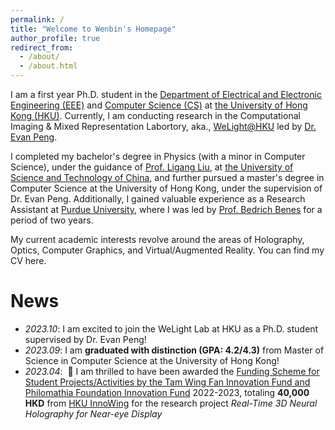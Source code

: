 ```yaml
---
permalink: /
title: "Welcome to Wenbin's Homepage"
author_profile: true
redirect_from: 
  - /about/
  - /about.html
---
```


<!-- About Me
===== -->
I am a first year Ph.D. student in the [Department of Electrical and Electronic Engineering (EEE)]() and [Computer Science (CS)]() at [the University of Hong Kong (HKU)](). Currently, I am conducting research in the Computational Imaging & Mixed Representation Labortory, aka., [WeLight@HKU]() led by [Dr. Evan Peng]().

I completed my bachelor's degree in Physics (with a minor in Computer Science), under the guidance of [Prof. Ligang Liu](), at [the University of Science and Technology of China](), and further pursued a master's degree in Computer Science at the University of Hong Kong, under the supervision of Dr. Evan Peng. Additionally, I gained valuable experience as a Research Assistant at [Purdue University](), where I was led by [Prof. Bedrich Benes]() for a period of two years.

My current academic interests revolve around the areas of Holography, Optics, Computer Graphics, and Virtual/Augmented Reality. You can find my CV here.

News
=====
- *2023.10*: I am excited to join the WeLight Lab at HKU as a Ph.D. student supervised by Dr. Evan Peng!
- *2023.09*: I am **graduated with distinction (GPA: 4.2/4.3)** from Master of Science in Computer Science at the University of Hong Kong! 
- *2023.04*: &nbsp;🎉 I am thrilled to have been awarded the [Funding Scheme for Student Projects/Activities by the Tam Wing Fan Innovation Fund and Philomathia Foundation Innovation Fund]() 2022-2023, totaling **40,000 HKD** from [HKU InnoWing]() for the research project *Real-Time 3D Neural Holography for Near-eye Display*